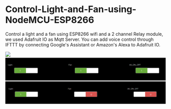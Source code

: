 # Control-Light-and-Fan-using-NodeMCU-ESP8266
Control a light and a fan using ESP8266 wifi and a 2 channel Relay module, we used Adafruit IO as Mqtt Server. You can add voice control through IFTTT by connecting Google's Assistant or Amazon's Alexa to Adafruit IO.

<img src='images/NodeMCU.jpg' width='800'>


<img src='images/Adafruit IO.png' width='800'>


<img src='images/Adafruit IO 2.png' width='800'>
